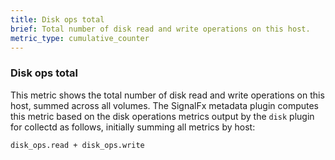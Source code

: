 ```yaml
---
title: Disk ops total
brief: Total number of disk read and write operations on this host. 
metric_type: cumulative_counter
---
```

### Disk ops total

This metric shows the total number of disk read and write operations on this host, summed across all volumes. The SignalFx metadata plugin computes this metric based on the disk operations metrics output by the `disk` plugin for collectd as follows, initially summing all metrics by host:

```
disk_ops.read + disk_ops.write
```
